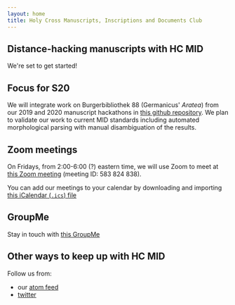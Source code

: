 ```yaml
---
layout: home
title: Holy Cross Manuscripts, Inscriptions and Documents Club
---
```


## Distance-hacking manuscripts with HC MID

We're set to get started!

## Focus for S20

We will integrate work on Burgerbibliothek 88 (Germanicus' *Aratea*) from our 2019 and 2020 manuscript hackathons in [this github repository](https://github.com/hcmid/germanicus).  We plan to validate our work to current MID standards including automated morphological parsing with manual disambiguation of the results.



## Zoom meetings

On Fridays, from 2:00-6:00 (?) eastern time, we will use Zoom to meet at [this Zoom meeting](https://holycross.zoom.us/j/583824838) (meeting ID: 583 824 838).

You can add our meetings to your calendar by downloading and importing [this iCalendar (`.ics`) file](https://holycross.zoom.us/meeting/uJwuf-uspjgiharDd8E_0AW6Q5hzGOtyHg/ics?icsToken=98tyKuygrTMoHtyWuFz9RbMvW5n-bvHmi3lPuIdZxDraUwFkNDKjPvhlHaZmON-B)


## GroupMe

Stay in touch with [this GroupMe](https://groupme.com/join_group/58665545/Qt7TqJWB)





## Other ways to keep up with HC MID

Follow us from:

- our [atom feed](atom.xml)
- [twitter](https://twitter.com/hcmid)
